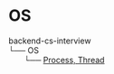 # OS

backend-cs-interview<br/>
└── OS<br/>
&nbsp;&nbsp;&nbsp;&nbsp;&nbsp;&nbsp;&nbsp;└── [Process, Thread](Process,%20Thread.md)<br/>